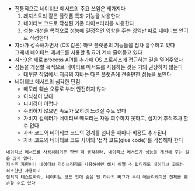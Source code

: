 * 전통적으로 네이티브 메서드의 주요 쓰임은 세가지다
  1. 레지스트리 같은 플랫폼 특화 기능을 사용한다
  2. 네이티브 코드로 작성된 기존 라이브러리를 사용한다
  3. 성능 개선을 목적으로 성능에 결정적인 영향을 주는 영역만 따로 네이티브 언어로 작성한다
* 자바가 성숙해가면서 (OS 같은) 하부 플랫폼의 기능들을 점차 흡수하고 있다<br>
그래서 네이티브 메서드를 사용할 필요가 계속 줄어들고 있다
* 자바9은 새로 process API를 추가해 OS 프로세스에 접근하는 길을 열어주었다
* 성능을 개선할 목적으로 네이티브 메서드를 사용하는 것은 거의 권장하지 않는다
  * 대부분 작업에서 지금의 자바는 다른 플랫폼에 견줄만한 성능을 보인다
* 네이티브 메서드의 심각한 단점
  * 메모리 훼손 오류로 부터 안전하지 않다
  * 이식성이 낮다
  * 디버깅이 어렵다
  * 주의하지 않으면 속도가 오히려 느려질 수도 있다
  * 가비지 컬렉터가 네이티브 메모리는 자동 회수하지 못하고, 심지어 추적조차 할 수 없다
  * 자바 코드와 네이티브 코드의 경계를 넘나들 때마다 비용도 추가된다
  * 자바 코드와 네이티브 코드 사이의 '접착 코드(glue code)'를 작성해야 한다
```
네이티브 메서드를 사용하려거든 한번 더 생각하라. 네이티브 메서드가 성능을 개선해 주는 일은 많지 않다.
저수준 자원이나 네이티브 라이브러리를 사용해야만 해서 어쩔 수 없더라도 네이티브 코드는 최소한만 사용하고
철저히 테스트하라. 네이티브 코드 안에 숨은 단 하나의 버그가 우리 애플리케이션 전체를 훼손할 수도 있다
```